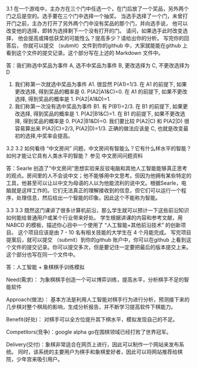3.1
 在一个游戏中，主办方在三个门中任选一个，在门后放了一个奖品，另外两个门之后是空的。选手要在三个门中选择一个抽奖。 当选手选择了一个门，未曾打开门之前，主办方打开了另外两个门中没有奖品的那个门，并向选手说， 他可以改变他的选择，即转为选择剩下一个没有打开的门。 请问，如果选手此时改变选择， 他会提高或降低获奖的可能性么？提高多少？请给出你的分析。 写完你的回答后， 你就可以提交 （submit）文件到你的github 中，大家就能能在github 上看到这个文件的提交记录。这个部分写在上述的 Markdown 文件中。

答：我们称选中奖品为事件 A, 选不中奖品为事件 B, 更改选择为 C, 不更改选择为 D 
1) 我们称第一次就选中奖品为事件 A1. 很显然 P(A1)=1/3. 
在 A1 的前提下, 如果更改选择, 得到奖品的概率是 0. P(A2|A1&C)=0. 
在 A1 的前提下, 如果不更改选择, 得到奖品的概率是 1. P(A2|A1&D)=1. 
2) 我们称第一次没有选中奖品为事件 B1. 有 P(B1)=2/3. 
在 B1 的前提下, 如果更改选择, 得到奖品的概率是 1. P(A2|B1&C)=1. 
在 B1 的前提下, 如果不更改选择, 得到奖品的概率是 0. P(A2|B1&D)=0. 
我们要比较 P(A2|C) 和 P(A2|D) 
很容易算出来 P(A2|C)=2/3, P(A2|D)=1/3. 
正确的做法应该是 C, 也就是改变最初的选择,中奖率会提高。 

3.2
3.2 如何看待 “中文房间” 问题，中文房间有智能么？它有什么样水平的智能？如何才能让它具有人类水平的智能？ 参见 中文房间问题资料

答：Searle 创造了“中文房间”思想实验来反驳电脑和其他人工智能能够真正思考的观点。房间里的人不会说中文；他不能够用中文思考。但因为他拥有某些特定的工具，他甚至可以让以中文为母语的人以为他能流利的说中文。根据Searle，电脑就是这样工作的。它们无法真正的理解接收到的信息，但它们可以运行一个程序，处理信息，然后给出一个智能的印象。因此这个不能称为智能。



3.3
3.3 既然这门课讲了很多计算机前沿，那么学生就可以预计一下这些前沿知识如何能给普通用户或某个行业带来好处。 学生根据讲课的内容和参考文献，用 NABCD 的模板，描述你心目中一个使用了 “人工智能+其他前沿技术” 的创新项目。 这个项目应该是由 7 - 10 名有相关技能的大学生在 4 个月能完成。 写完项目提案后，就可以提交 （submit）到你的github 账户中，你可以在github 上看到这个文件的提交记录。你可以提交多次，但是要记住一定要把最后的版本提交上来。这个部分也写在同一个文件中。

答：人工智能 + 象棋棋手训练模拟

Need(需求)： 为象棋棋手创造一个可以博弈训练，提高水平，分析棋手不足的智能软件

Approach(做法)： 基本方法是利用人工智能对棋手行为进行分析，预测接下来的几步棋对整个棋局的影响，生成分析报告，并不断学习提高软件下棋能力。

Benefit(好处)： 对棋手可以全方位提升其下棋水平，模拟发现自己的不足。

Competitors(竞争)：google alpha go在围棋领域已经打败了世界冠军。

Delivery(交付)：象棋非常适合在网页上进行，因此可以制作一个网站来发布系统。 同时，该系统的主要用户为棋手和象棋爱好者，因此可以将网站推荐给棋院，少年宫来吸引用户。
